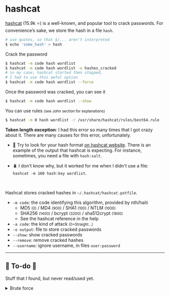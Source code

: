 # hashcat

<div class="row row-cols-md-2"><div>

[hashcat](https://github.com/hashcat/hashcat) (15.9k ⭐) is a well-known, and popular tool to crack passwords. For convenience’s sake, we store the hash in a file `hash`.

```bash
# use quotes, so that $/... aren't interpreted
$ echo 'some_hash' > hash
```

Crack the password

```bash
$ hashcat -m code hash wordlist
$ hashcat -m code hash wordlist -o hashes_cracked
# in my case, hashcat started then stopped, 
# I had to use this awful option
$ hashcat -m code hash wordlist --force
```

Once the password was cracked, you can see it

```bash
$ hashcat -m code hash wordlist --show
```

You can use rules <small>(see John section for explanations)</small>

```bash
$ hashcat -m 0 hash wordlist -r /usr/share/hashcat/rules/best64.rule
```

</div><div>

**Token length exception**: I had this error so many times that I got crazy about it. There are many causes for this error, unfortunately.

* 🧐 Try to look for your hash format [on hashcat website](https://hashcat.net/wiki/doku.php?id=example_hashes). There is an example of the output that hashcat is expecting. For instance, sometimes, you need a file with `hash:salt`.

* 🪲 I don't know why, but it worked for me when I didn't use a file: `hashcat -m 160 hash:key wordlist`.

<br>

Hashcat stores cracked hashes in `~/.hashcat/hashcat.potfile`.

* `-m code`: the code identifying this algorithm, provided by nth/haiti
    * MD5 <small>(0)</small> / MD4 <small>(900)</small> / SHA1 <small>(100)</small> / NTLM <small>(1000)</small>
    * SHA256 <small>(1400)</small> / bcrypt <small>(3200)</small> / sha512crypt <small>(1800)</small>
    * See the hashcat reference in the help
* `-a code`: the kind of attack <small>(0=Straight...)</small>
* `-o output`: file to store cracked passwords
* `--show`: show cracked passwords
* `--remove`: remove cracked hashes
* `--username`: ignore username, in files `user:password`
</div></div>

<hr class="sep-both">

## 👻 To-do 👻

Stuff that I found, but never read/used yet.

<div class="row row-cols-md-2"><div>

<details class="details-n">
<summary>Brute force</summary>

* Your device driver installation is probably broken. See also: https://hashcat.net/faq/wrongdriver

* https://hashcat.net/wiki/doku.php?id=mask_attack

```text
.\hashcat.exe -m 900 XXX -a 3 -o cracked.txt
.\hashcat.exe -m 900 XXX -a 3 -o cracked.txt --self-test-disable
hashcat (v6.2.6) starting

ATTENTION! Pure (unoptimized) backend kernels selected.
Pure kernels can crack longer passwords, but drastically reduce performance.
If you want to switch to optimized kernels, append -O to your commandline.
See the above message to find out about the exact limits.

Session..........: hashcat
Status...........: Exhausted
Hash.Mode........: 900 (MD4)
Hash.Target......: XXX
Kernel.Feature...: Pure Kernel
Guess.Mask.......: ?1 [1]
Guess.Charset....: -1 ?l?d?u, -2 ?l?d, -3 ?l?d*!$@_, -4 Undefined

Guess.Mask.......: ?1?2 [2]
Guess.Charset....: -1 ?l?d?u, -2 ?l?d, -3 ?l?d*!$@_, -4 Undefined

Guess.Mask.......: ?1?2?2 [3]
Guess.Charset....: -1 ?l?d?u, -2 ?l?d, -3 ?l?d*!$@_, -4 Undefined

Guess.Mask.......: ?1?2?2?2 [4]
Guess.Charset....: -1 ?l?d?u, -2 ?l?d, -3 ?l?d*!$@_, -4 Undefined

Guess.Mask.......: ?1?2?2?2?2 [5]
Guess.Charset....: -1 ?l?d?u, -2 ?l?d, -3 ?l?d*!$@_, -4 Undefined

Guess.Mask.......: ?1?2?2?2?2?2 [6]
Guess.Charset....: -1 ?l?d?u, -2 ?l?d, -3 ?l?d*!$@_, -4 Undefined

Guess.Mask.......: ?1?2?2?2?2?2?2 [7]
Guess.Charset....: -1 ?l?d?u, -2 ?l?d, -3 ?l?d*!$@_, -4 Undefined

Guess.Mask.......: ?1?2?2?2?2?2?2?3 [8]
Guess.Charset....: -1 ?l?d?u, -2 ?l?d, -3 ?l?d*!$@_, -4 Undefined
```
</details>
</div><div>


</div></div>